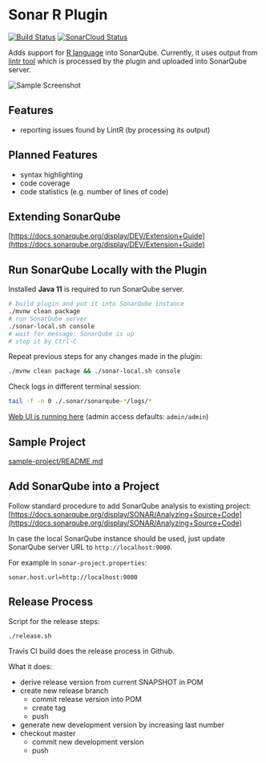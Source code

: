 Sonar R Plugin
==============
[![Build Status](https://travis-ci.org/Merck/sonar-r-plugin.svg?branch=master)](https://travis-ci.org/Merck/sonar-r-plugin)
[![SonarCloud Status](https://sonarcloud.io/api/project_badges/measure?project=com.msd.gin.common.sonar:sonar-r-plugin&metric=alert_status)](https://sonarcloud.io/dashboard?id=com.msd.gin.common.sonar:sonar-r-plugin)

Adds support for [R language](https://www.r-project.org/) into SonarQube. Currently, it uses output from [lintr tool](https://github.com/jimhester/lintr)
which is processed by the plugin and uploaded into SonarQube server.

![Sample Screenshot](images/sample-screen1.png)

Features
--------
- reporting issues found by LintR (by processing its output)

Planned Features
----------------
- syntax highlighting
- code coverage
- code statistics (e.g. number of lines of code)

Extending SonarQube
-------------------
[https://docs.sonarqube.org/display/DEV/Extension+Guide](https://docs.sonarqube.org/display/DEV/Extension+Guide)

Run SonarQube Locally with the Plugin
-------------------------------------
Installed **Java 11** is required to run SonarQube server.

```bash
# build plugin and put it into SonarQube instance
./mvnw clean package
# run SonarQube server
./sonar-local.sh console
# wait for message: SonarQube is up
# stop it by Ctrl-C
```
Repeat previous steps for any changes made in the plugin:
```bash
./mvnw clean package && ./sonar-local.sh console
```

Check logs in different terminal session:
```bash
tail -f -n 0 ./.sonar/sonarqube-*/logs/*
```

[Web UI is running here](http://localhost:9000) (admin access defaults: `admin/admin`)

Sample Project
--------------
[sample-project/README.md](sample-project/README.md)

Add SonarQube into a Project
----------------------------
Follow standard procedure to add SonarQube analysis to existing project:
[https://docs.sonarqube.org/display/SONAR/Analyzing+Source+Code](https://docs.sonarqube.org/display/SONAR/Analyzing+Source+Code)

In case the local SonarQube instance should be used, just update SonarQube server URL to `http://localhost:9000`.

For example in `sonar-project.properties`:
```properties
sonar.host.url=http://localhost:9000
```

Release Process
---------------
Script for the release steps:
```
./release.sh
```

Travis CI build does the release process in Github.

What it does:
- derive release version from current SNAPSHOT in POM
- create new release branch
  - commit release version into POM
  - create tag
  - push
- generate new development version by increasing last number
- checkout master
  - commit new development version
  - push



